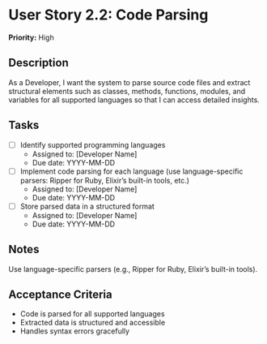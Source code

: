 # User Story 2.2: Code Parsing

**Priority:** High

## Description
As a Developer, I want the system to parse source code files and extract structural elements such as classes, methods, functions, modules, and variables for all supported languages so that I can access detailed insights.

## Tasks
- [ ] Identify supported programming languages
  - Assigned to: [Developer Name]
  - Due date: YYYY-MM-DD
- [ ] Implement code parsing for each language (use language-specific parsers: Ripper for Ruby, Elixir’s built-in tools, etc.)
  - Assigned to: [Developer Name]
  - Due date: YYYY-MM-DD
- [ ] Store parsed data in a structured format
  - Assigned to: [Developer Name]
  - Due date: YYYY-MM-DD

## Notes
Use language-specific parsers (e.g., Ripper for Ruby, Elixir’s built-in tools).

## Acceptance Criteria
- Code is parsed for all supported languages
- Extracted data is structured and accessible
- Handles syntax errors gracefully

